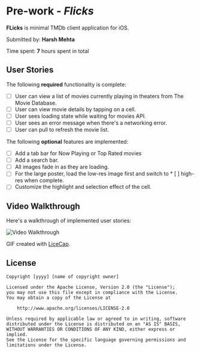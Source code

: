 # Pre-work - *Flicks*

**FLicks** is minimal TMDb client application for iOS.

Submitted by: **Harsh Mehta**

Time spent: **7** hours spent in total

## User Stories

The following **required** functionality is complete:

* [ ] User can view a list of movies currently playing in theaters from The Movie Database.
* [ ] User can view movie details by tapping on a cell.
* [ ] User sees loading state while waiting for movies API.
* [ ] User sees an error message when there's a networking error.
* [ ] User can pull to refresh the movie list.

The following **optional** features are implemented:
* [ ] Add a tab bar for Now Playing or Top Rated movies
* [ ] Add a search bar.
* [ ] All images fade in as they are loading.
* [ ] For the large poster, load the low-res image first and switch to * [ ] high-res when complete.
* [ ] Customize the highlight and selection effect of the cell.

## Video Walkthrough 

Here's a walkthrough of implemented user stories:

<img src='https://imgur.com/a/kXfVc' title='Video Walkthrough' width='' alt='Video Walkthrough' />

GIF created with [LiceCap](http://www.cockos.com/licecap/).


## License

    Copyright [yyyy] [name of copyright owner]

    Licensed under the Apache License, Version 2.0 (the "License");
    you may not use this file except in compliance with the License.
    You may obtain a copy of the License at

        http://www.apache.org/licenses/LICENSE-2.0

    Unless required by applicable law or agreed to in writing, software
    distributed under the License is distributed on an "AS IS" BASIS,
    WITHOUT WARRANTIES OR CONDITIONS OF ANY KIND, either express or implied.
    See the License for the specific language governing permissions and
    limitations under the License.

